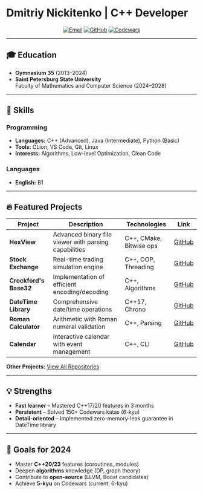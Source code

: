 # Dmitriy Nickitenko | C++ Developer

<div align="center">
  <a href="mailto:ddimyc34@gmail.com"><img src="https://img.shields.io/badge/Email-ddimyc34@gmail.com-blue?style=flat&logo=gmail" alt="Email"></a>
  <a href="https://github.com/DmitriuAndreevich"><img src="https://img.shields.io/badge/GitHub-DmitriuAndreevich-black?style=flat&logo=github" alt="GitHub"></a>
  <a href="https://www.codewars.com/users/DmitriuAndreevich"><img src="https://img.shields.io/badge/Codewars-DmitriuAndreevich-red?style=flat&logo=codewars" alt="Codewars"></a>
</div>

---

## 🎓 Education
- **Gymnasium 35** (2013–2024)  
- **Saint Petersburg State University**  
  Faculty of Mathematics and Computer Science (2024–2028)  

---

## 🚀 Skills
### Programming
- **Languages:** C++ (Advanced), Java (Intermediate), Python (Basic)  
- **Tools:** CLion, VS Code, Git, Linux  
- **Interests:** Algorithms, Low-level Optimization, Clean Code  

### Languages
- **English:** B1 

---

## 🔥 Featured Projects

| Project | Description | Technologies | Link |
|---------|-------------|--------------|------|
| **HexView** | Advanced binary file viewer with parsing capabilities | C++, CMake, Bitwise ops | [GitHub](https://github.com/amcp-pit/op24-task8-hexview-DmitriuAndreevich) |
| **Stock Exchange** | Real-time trading simulation engine | C++, OOP, Threading | [GitHub](https://github.com/amcp-pit/task2-stock-exchange-DmitriuAndreevich) |
| **Crockford's Base32** | Implementation of efficient encoding/decoding | C++, Algorithms | [GitHub](https://github.com/amcp-pit/op24-task9-crockford-DmitriuAndreevich) |
| **DateTime Library** | Comprehensive date/time operations | C++17, Chrono | [GitHub](https://github.com/amcp-pit/task1-datetime-DmitriuAndreevich) |
| **Roman Calculator** | Arithmetic with Roman numeral validation | C++, Parsing | [GitHub](https://github.com/amcp-pit/op24-task7-romancalc-DmitriuAndreevich) |
| **Calendar** | Interactive calendar with event management | C++, CLI | [GitHub](https://github.com/amcp-pit/op24-task5-calendar-DmitriuAndreevich) |

**Other Projects:** [View All Repositories](https://github.com/DmitriuAndreevich?tab=repositories)

---

## 💡 Strengths
- **Fast learner** – Mastered C++17/20 features in 3 months  
- **Persistent** – Solved 150+ Codewars katas (6-kyu)  
- **Detail-oriented** – Implemented zero-memory-leak guarantee in DateTime library  

---

## 🌱 Goals for 2024
- Master **C++20/23** features (coroutines, modules)  
- Deepen **algorithms** knowledge (DP, graph theory)  
- Contribute to **open-source** (LLVM, Boost candidates)  
- Achieve **5-kyu** on Codewars (current: 6-kyu)  

<div align="center">

</div>

